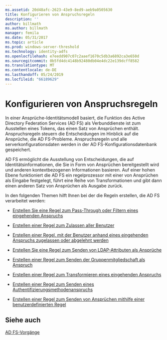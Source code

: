 ```yaml
---
ms.assetid: 20d48afc-2623-43e9-8ed9-aeb9a0505630
title: Konfigurieren von Anspruchsregeln
description: ''
author: billmath
ms.author: billmath
manager: femila
ms.date: 05/31/2017
ms.topic: article
ms.prod: windows-server-threshold
ms.technology: identity-adfs
ms.openlocfilehash: e7eedd907c07c2aaef1670c5db3a6892ca3e650d
ms.sourcegitcommit: 0b5fd4dc4148b92480db04e4dc22e139dcff8582
ms.translationtype: MT
ms.contentlocale: de-DE
ms.lasthandoff: 05/24/2019
ms.locfileid: "66189629"
---
```

# <a name="configure-claim-rules"></a>Konfigurieren von Anspruchsregeln

In einer Ansprüche\-Identitätsmodell basiert, die Funktion des Active Directory Federation Services (AD FS) als Verbunddienste ist zum Ausstellen eines Tokens, das einen Satz von Ansprüchen enthält. Anspruchsregeln steuern die Entscheidungen im Hinblick auf die Ansprüche, die AD FS-Probleme. Anspruchsregeln und alle serverkonfigurationsdaten werden in der AD FS-Konfigurationsdatenbank gespeichert.  
  
AD FS ermöglicht die Ausstellung von Entscheidungen, die auf Identitätsinformationen, die Sie in Form von Ansprüchen bereitgestellt wird und anderen kontextbezogenen Informationen basieren. Auf einer hohen Ebene funktioniert die AD FS ein regelprozessor mit einer von Ansprüchen als Eingabe festgelegt, führt eine Reihe von Transformationen und gibt dann einen anderen Satz von Ansprüchen als Ausgabe zurück. 

In den folgenden Themen hilft Ihnen bei der die Regeln erstellen, die AD FS verarbeitet werden: 
  
-   [Erstellen Sie eine Regel zum Pass-Through oder Filtern eines eingehenden Anspruchs](../../ad-fs/operations/Create-a-Rule-to-Pass-Through-or-Filter-an-Incoming-Claim.md)  
  
-   [Erstellen einer Regel zum Zulassen aller Benutzer](../../ad-fs/operations/Create-a-Rule-to-Permit-All-Users.md)  
  
-   [Erstellen einer Regel, mit der Benutzer anhand eines eingehenden Anspruchs zugelassen oder abgelehnt werden](../../ad-fs/operations/Create-a-Rule-to-Permit-or-Deny-Users-Based-on-an-Incoming-Claim.md)  
  
-   [Erstellen Sie eine Regel zum Senden von LDAP-Attributen als Ansprüche](../../ad-fs/operations/Create-a-Rule-to-Send-LDAP-Attributes-as-Claims.md)  
  
-   [Erstellen einer Regel zum Senden der Gruppenmitgliedschaft als Anspruch](../../ad-fs/operations/Create-a-Rule-to-Send-Group-Membership-as-a-Claim.md)  
  
-   [Erstellen einer Regel zum Transformieren eines eingehenden Anspruchs](../../ad-fs/operations/Create-a-Rule-to-Transform-an-Incoming-Claim.md)  
  
-   [Erstellen einer Regel zum Senden eines Authentifizierungsmethodenanspruchs](../../ad-fs/operations/Create-a-Rule-to-Send-an-Authentication-Method-Claim.md)  
  
-   [Erstellen einer Regel zum Senden von Ansprüchen mithilfe einer benutzerdefinierten Regel](../../ad-fs/operations/Create-a-Rule-to-Send-Claims-Using-a-Custom-rule.md)  

## <a name="see-also"></a>Siehe auch  
[AD FS-Vorgänge](../../ad-fs/AD-FS-2016-Operations.md) 
